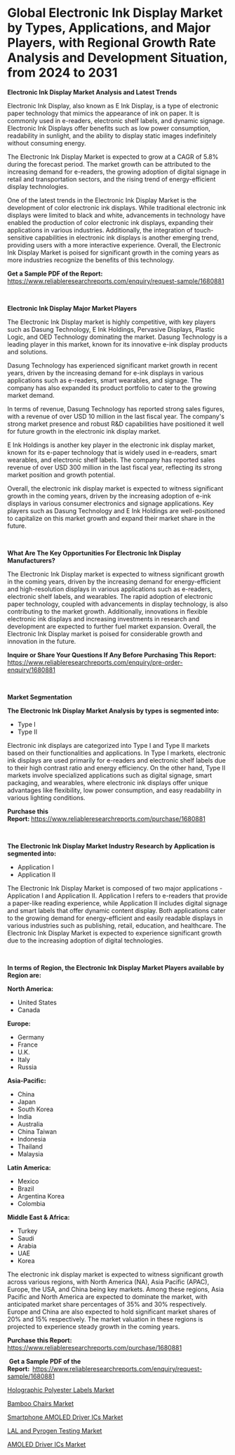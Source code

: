 <p><h1>Global Electronic Ink Display Market by Types, Applications, and Major Players, with Regional Growth Rate Analysis and Development Situation, from 2024 to 2031</h1></p><p><strong>Electronic Ink Display Market Analysis and Latest Trends</strong></p>
<p><p>Electronic Ink Display, also known as E Ink Display, is a type of electronic paper technology that mimics the appearance of ink on paper. It is commonly used in e-readers, electronic shelf labels, and dynamic signage. Electronic Ink Displays offer benefits such as low power consumption, readability in sunlight, and the ability to display static images indefinitely without consuming energy.</p><p>The Electronic Ink Display Market is expected to grow at a CAGR of 5.8% during the forecast period. The market growth can be attributed to the increasing demand for e-readers, the growing adoption of digital signage in retail and transportation sectors, and the rising trend of energy-efficient display technologies.</p><p>One of the latest trends in the Electronic Ink Display Market is the development of color electronic ink displays. While traditional electronic ink displays were limited to black and white, advancements in technology have enabled the production of color electronic ink displays, expanding their applications in various industries. Additionally, the integration of touch-sensitive capabilities in electronic ink displays is another emerging trend, providing users with a more interactive experience. Overall, the Electronic Ink Display Market is poised for significant growth in the coming years as more industries recognize the benefits of this technology.</p></p>
<p><strong>Get a Sample PDF of the Report:&nbsp;</strong> <a href="https://www.reliableresearchreports.com/enquiry/request-sample/1680881">https://www.reliableresearchreports.com/enquiry/request-sample/1680881</a></p>
<p>&nbsp;</p>
<p><strong>Electronic Ink Display Major Market Players</strong></p>
<p><p>The Electronic Ink Display market is highly competitive, with key players such as Dasung Technology, E Ink Holdings, Pervasive Displays, Plastic Logic, and OED Technology dominating the market. Dasung Technology is a leading player in this market, known for its innovative e-ink display products and solutions.</p><p>Dasung Technology has experienced significant market growth in recent years, driven by the increasing demand for e-ink displays in various applications such as e-readers, smart wearables, and signage. The company has also expanded its product portfolio to cater to the growing market demand.</p><p>In terms of revenue, Dasung Technology has reported strong sales figures, with a revenue of over USD 10 million in the last fiscal year. The company's strong market presence and robust R&D capabilities have positioned it well for future growth in the electronic ink display market.</p><p>E Ink Holdings is another key player in the electronic ink display market, known for its e-paper technology that is widely used in e-readers, smart wearables, and electronic shelf labels. The company has reported sales revenue of over USD 300 million in the last fiscal year, reflecting its strong market position and growth potential.</p><p>Overall, the electronic ink display market is expected to witness significant growth in the coming years, driven by the increasing adoption of e-ink displays in various consumer electronics and signage applications. Key players such as Dasung Technology and E Ink Holdings are well-positioned to capitalize on this market growth and expand their market share in the future.</p></p>
<p>&nbsp;</p>
<p><strong>What Are The Key Opportunities For Electronic Ink Display Manufacturers?</strong></p>
<p><p>The Electronic Ink Display market is expected to witness significant growth in the coming years, driven by the increasing demand for energy-efficient and high-resolution displays in various applications such as e-readers, electronic shelf labels, and wearables. The rapid adoption of electronic paper technology, coupled with advancements in display technology, is also contributing to the market growth. Additionally, innovations in flexible electronic ink displays and increasing investments in research and development are expected to further fuel market expansion. Overall, the Electronic Ink Display market is poised for considerable growth and innovation in the future.</p></p>
<p><strong>Inquire or Share Your Questions If Any Before Purchasing This Report:</strong> <a href="https://www.reliableresearchreports.com/enquiry/pre-order-enquiry/1680881">https://www.reliableresearchreports.com/enquiry/pre-order-enquiry/1680881</a></p>
<p>&nbsp;</p>
<p><strong>Market Segmentation</strong></p>
<p><strong>The Electronic Ink Display Market Analysis by types is segmented into:</strong></p>
<p><ul><li>Type I</li><li>Type II</li></ul></p>
<p><p>Electronic ink displays are categorized into Type I and Type II markets based on their functionalities and applications. In Type I markets, electronic ink displays are used primarily for e-readers and electronic shelf labels due to their high contrast ratio and energy efficiency. On the other hand, Type II markets involve specialized applications such as digital signage, smart packaging, and wearables, where electronic ink displays offer unique advantages like flexibility, low power consumption, and easy readability in various lighting conditions.</p></p>
<p><strong>Purchase this Report:&nbsp;</strong><a href="https://www.reliableresearchreports.com/purchase/1680881">https://www.reliableresearchreports.com/purchase/1680881</a></p>
<p>&nbsp;</p>
<p><strong>The Electronic Ink Display Market Industry Research by Application is segmented into:</strong></p>
<p><ul><li>Application I</li><li>Application II</li></ul></p>
<p><p>The Electronic Ink Display Market is composed of two major applications - Application I and Application II. Application I refers to e-readers that provide a paper-like reading experience, while Application II includes digital signage and smart labels that offer dynamic content display. Both applications cater to the growing demand for energy-efficient and easily readable displays in various industries such as publishing, retail, education, and healthcare. The Electronic Ink Display Market is expected to experience significant growth due to the increasing adoption of digital technologies.</p></p>
<p>&nbsp;</p>
<p><strong>In terms of Region, the Electronic Ink Display Market Players available by Region are:</strong></p>
<p>
    <p> <strong> North America: </strong>
        <ul>
            <li>United States</li>
            <li>Canada</li>
        </ul>
        </p> 
    <p> <strong> Europe: </strong>
        <ul>
            <li>Germany</li>
            <li>France</li>
            <li>U.K.</li>
            <li>Italy</li>
            <li>Russia</li>
        </ul>
        </p> 
    <p> <strong> Asia-Pacific: </strong>
        <ul>
            <li>China</li>
            <li>Japan</li>
            <li>South Korea</li>
            <li>India</li>
            <li>Australia</li>
            <li>China Taiwan</li>
            <li>Indonesia</li>
            <li>Thailand</li>
            <li>Malaysia</li>
        </ul>
        </p> 
    <p> <strong> Latin America: </strong>
        <ul>
            <li>Mexico</li>
            <li>Brazil</li>
            <li>Argentina Korea</li>
            <li>Colombia</li>
        </ul>
        </p> 
    <p> <strong> Middle East & Africa: </strong>
        <ul>
            <li>Turkey</li>
            <li>Saudi</li>
            <li>Arabia</li>
            <li>UAE</li>
            <li>Korea</li>
        </ul>
    </p>
    </p>
<p><p>The electronic ink display market is expected to witness significant growth across various regions, with North America (NA), Asia Pacific (APAC), Europe, the USA, and China being key markets. Among these regions, Asia Pacific and North America are expected to dominate the market, with anticipated market share percentages of 35% and 30% respectively. Europe and China are also expected to hold significant market shares of 20% and 15% respectively. The market valuation in these regions is projected to experience steady growth in the coming years.</p></p>
<p><strong>Purchase this Report: </strong><a href="https://www.reliableresearchreports.com/purchase/1680881">https://www.reliableresearchreports.com/purchase/1680881</a></p>
<p>&nbsp;<strong>Get a Sample PDF of the Report:&nbsp;&nbsp;</strong><a href="https://www.reliableresearchreports.com/enquiry/request-sample/1680881">https://www.reliableresearchreports.com/enquiry/request-sample/1680881</a></p>
<p><strong></strong></p>
<p><p><a href="https://medium.com/@bitmainantminer/holographic-polyester-labels-market-research-report-its-history-and-forecast-2024-to-2031-992c386b5971">Holographic Polyester Labels Market</a></p><p><a href="https://github.com/castoriffic/Market-Research-Report-List-3/blob/main/bamboo-chairs-market.md">Bamboo Chairs Market</a></p><p><a href="https://issuu.com/reportprime-2/docs/smartphone-amoled-driver-ics-market-size-2030.pptx">Smartphone AMOLED Driver ICs Market</a></p><p><a href="https://medium.com/@bitmainantminer/lal-and-pyrogen-testing-market-analysis-its-cagr-market-segmentation-and-global-industry-overview-9298ff954bb9">LAL and Pyrogen Testing Market</a></p><p><a href="https://issuu.com/reportprime-2/docs/amoled-driver-ics-market-size-2030.pptx">AMOLED Driver ICs Market</a></p></p>
